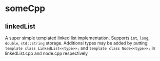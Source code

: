# someCpp
## linkedList
A super simple templated linked list implementation. Supports `int`, `long`, `double`, `std::string` storage. Additional types may be added by putting 
`template class LinkedList<<type>>;` and `template class Node<<type>>;` in linkedList.cpp and node.cpp respectively

